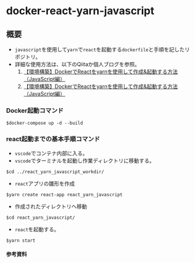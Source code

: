 # docker-react-yarn-javascript
## 概要
- `javascript`を使用して`yarn`で`react`を起動する`dockerfile`と手順を記したリポジトリ。
- 詳細な使用方法は、以下のQiitaか個人ブログを参照。
	1. [【環境構築】DockerでReactをyarnを使用して作成&起動する方法（JavaScript編）](https://qiita.com/takuma-1234/items/4dfb947ba02d2bdc3ae8)
	2. [【環境構築】DockerでReactをyarnを使用して作成&起動する方法（JavaScript編）](https://takuma-tech.com/2023/07/13/592/)
    
### Docker起動コマンド
```bash:
$docker-compose up -d --build
```
### react起動までの基本手順コマンド
- `vscode`でコンテナ内部に入る。
- `vscode`でターミナルを起動し作業ディレクトリに移動する。
```bash:
$cd ../react_yarn_javascript_workdir/
```
- `react`アプリの雛形を作成
```bash:
$yarn create react-app react_yarn_javascript
```
- 作成されたディレクトリへ移動
```bash:
$cd react_yarn_javascript/
```
- `react`を起動する。
```bash:
$yarn start
```
#### 参考資料
